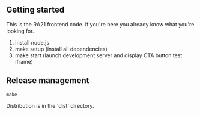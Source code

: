 Getting started
---

This is the RA21 frontend code. If you're here you already know what you're looking for.

1. install node.js
2. make setup (install all dependencies)
3. make start (launch development server and display CTA button test iframe)

Release management
---

```
make
```
Distribution is in the 'dist' directory.

